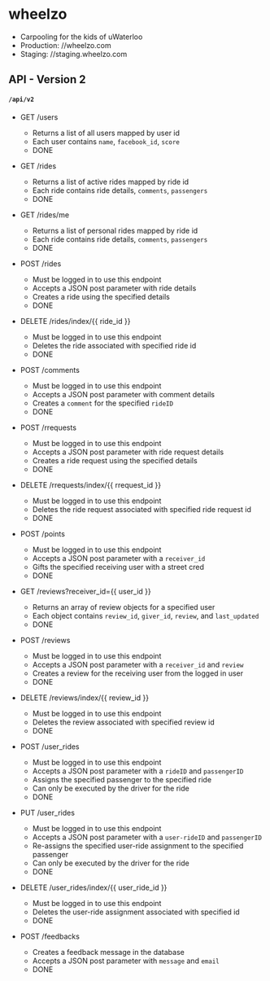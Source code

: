 wheelzo
========
- Carpooling for the kids of uWaterloo
- Production: //wheelzo.com
- Staging: //staging.wheelzo.com

## API - Version 2 
#### `/api/v2`

- GET /users
    - Returns a list of all users mapped by user id
    - Each user contains `name`, `facebook_id`, `score`
    - DONE

- GET /rides
    - Returns a list of active rides mapped by ride id
    - Each ride contains ride details, `comments`, `passengers`
    - DONE

- GET /rides/me
    - Returns a list of personal rides mapped by ride id
    - Each ride contains ride details, `comments`, `passengers`
    - DONE

- POST /rides
    - Must be logged in to use this endpoint
    - Accepts a JSON post parameter with ride details
    - Creates a ride using the specified details
    - DONE

- DELETE /rides/index/{{ ride_id }}
    - Must be logged in to use this endpoint
    - Deletes the ride associated with specified ride id
    - DONE

- POST /comments
    - Must be logged in to use this endpoint
    - Accepts a JSON post parameter with comment details
    - Creates a `comment` for the specified `rideID`
    - DONE

- POST /rrequests
    - Must be logged in to use this endpoint
    - Accepts a JSON post parameter with ride request details
    - Creates a ride request using the specified details
    - DONE

- DELETE /rrequests/index/{{ rrequest_id }}
    - Must be logged in to use this endpoint
    - Deletes the ride request associated with specified ride request id
    - DONE

- POST /points
    - Must be logged in to use this endpoint
    - Accepts a JSON post parameter with a `receiver_id`
    - Gifts the specified receiving user with a street cred
    - DONE

- GET /reviews?receiver_id={{ user_id }}
    - Returns an array of review objects for a specified user
    - Each object contains `review_id`, `giver_id`, `review`, and `last_updated`
    - DONE

- POST /reviews
    - Must be logged in to use this endpoint
    - Accepts a JSON post parameter with a `receiver_id` and `review`
    - Creates a review for the receiving user from the logged in user
    - DONE

- DELETE /reviews/index/{{ review_id }}
    - Must be logged in to use this endpoint
    - Deletes the review associated with specified review id
    - DONE

- POST /user_rides
    - Must be logged in to use this endpoint
    - Accepts a JSON post parameter with a `rideID` and `passengerID`
    - Assigns the specified passenger to the specified ride
    - Can only be executed by the driver for the ride
    - DONE

- PUT /user_rides
    - Must be logged in to use this endpoint
    - Accepts a JSON post parameter with a `user-rideID` and `passengerID`
    - Re-assigns the specified user-ride assignment to the specified passenger
    - Can only be executed by the driver for the ride
    - DONE

- DELETE /user_rides/index/{{ user_ride_id }}
    - Must be logged in to use this endpoint
    - Deletes the user-ride assignment associated with specified id
    - DONE

- POST /feedbacks
    - Creates a feedback message in the database
    - Accepts a JSON post parameter with `message` and `email`
    - DONE